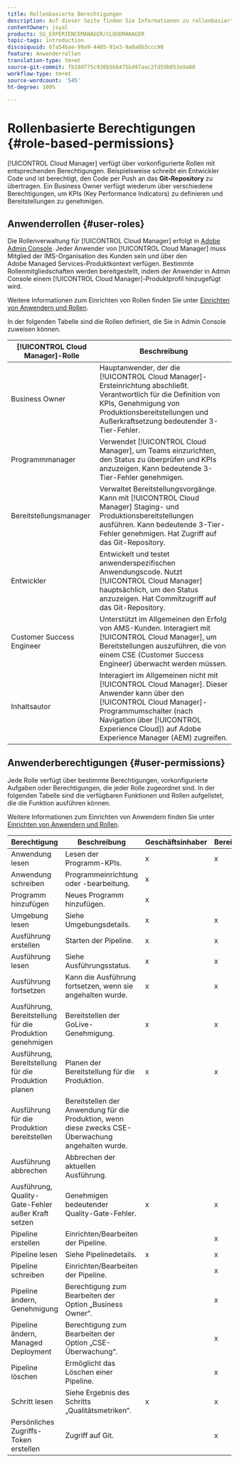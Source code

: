 ```yaml
---
title: Rollenbasierte Berechtigungen
description: Auf dieser Seite finden Sie Informationen zu rollenbasierten Berechtigungen.
contentOwner: jsyal
products: SG_EXPERIENCEMANAGER/CLOUDMANAGER
topic-tags: introduction
discoiquuid: 67a54bae-99a9-4405-91e3-9a0a8b3ccc98
feature: Anwenderrollen
translation-type: tm+mt
source-git-commit: fb10d775c930b5bb475b497aac2fd59b053a9a00
workflow-type: tm+mt
source-wordcount: '545'
ht-degree: 100%

---
```



# Rollenbasierte Berechtigungen {#role-based-permissions}

[!UICONTROL Cloud Manager] verfügt über vorkonfigurierte Rollen mit entsprechenden Berechtigungen. Beispielsweise schreibt ein Entwickler Code und ist berechtigt, den Code per Push an das **Git-Repository** zu übertragen. Ein Business Owner verfügt wiederum über verschiedene Berechtigungen, um KPIs (Key Performance Indicators) zu definieren und Bereitstellungen zu genehmigen.

## Anwenderrollen {#user-roles}

Die Rollenverwaltung für [!UICONTROL Cloud Manager] erfolgt in [Adobe Admin Console](https://helpx.adobe.com/de/enterprise/using/admin-console.html). Jeder Anwender von [!UICONTROL Cloud Manager] muss Mitglied der IMS-Organisation des Kunden sein und über den Adobe Managed Services-Produktkontext verfügen. Bestimmte Rollenmitgliedschaften werden bereitgestellt, indem der Anwender in Admin Console einem [!UICONTROL Cloud Manager]-Produktprofil hinzugefügt wird.

Weitere Informationen zum Einrichten von Rollen finden Sie unter [Einrichten von Anwendern und Rollen](setting-up-users-and-roles.md).

In der folgenden Tabelle sind die Rollen definiert, die Sie in Admin Console zuweisen können.

| **[!UICONTROL Cloud Manager]-Rolle** | **Beschreibung** |
|---|---|
| Business Owner | Hauptanwender, der die [!UICONTROL Cloud Manager]-Ersteinrichtung abschließt. Verantwortlich für die Definition von KPIs, Genehmigung von Produktionsbereitstellungen und Außerkraftsetzung bedeutender 3-Tier-Fehler. |
| Programmmanager | Verwendet [!UICONTROL Cloud Manager], um Teams einzurichten, den Status zu überprüfen und KPIs anzuzeigen. Kann bedeutende 3-Tier-Fehler genehmigen. |
| Bereitstellungsmanager | Verwaltet Bereitstellungsvorgänge. Kann mit [!UICONTROL Cloud Manager] Staging- und Produktionsbereitstellungen ausführen. Kann bedeutende 3-Tier-Fehler genehmigen. Hat Zugriff auf das Git-Repository. |
| Entwickler | Entwickelt und testet anwenderspezifischen Anwendungscode. Nutzt [!UICONTROL Cloud Manager] hauptsächlich, um den Status anzuzeigen. Hat Commitzugriff auf das Git-Repository. |
| Customer Success Engineer | Unterstützt im Allgemeinen den Erfolg von AMS-Kunden. Interagiert mit [!UICONTROL Cloud Manager], um Bereitstellungen auszuführen, die von einem CSE (Customer Success Engineer) überwacht werden müssen. |
| Inhaltsautor | Interagiert im Allgemeinen nicht mit [!UICONTROL Cloud Manager]. Dieser Anwender kann über den [!UICONTROL Cloud Manager]-Programmumschalter (nach Navigation über [!UICONTROL Experience Cloud]) auf Adobe Experience Manager (AEM) zugreifen. |

## Anwenderberechtigungen {#user-permissions}

Jede Rolle verfügt über bestimmte Berechtigungen, vorkonfigurierte Aufgaben oder Berechtigungen, die jeder Rolle zugeordnet sind. In der folgenden Tabelle sind die verfügbaren Funktionen und Rollen aufgelistet, die die Funktion ausführen können.

Weitere Informationen zum Einrichten von Anwendern finden Sie unter [Einrichten von Anwendern und Rollen](setting-up-users-and-roles.md).

| Berechtigung | Beschreibung | Geschäftsinhaber | Bereitstellungsmanager | Programmmanager | Entwickler | CSE |
|--- |--- |--- |--- |--- |--- |--- |
| Anwendung lesen | Lesen der Programm-KPIs. | x | x | x | x | x |
| Anwendung schreiben | Programmeinrichtung oder -bearbeitung. | x |  |  |  |  |
| Programm hinzufügen | Neues Programm hinzufügen. | x |  |  |  |  |
| Umgebung lesen | Siehe Umgebungsdetails. | x | x | x | x | x |
| Ausführung erstellen | Starten der Pipeline. | x | x | x |  |  |
| Ausführung lesen | Siehe Ausführungsstatus. | x | x | x | x | x |
| Ausführung fortsetzen | Kann die Ausführung fortsetzen, wenn sie angehalten wurde. | x | x | x |  | x |
| Ausführung, Bereitstellung für die Produktion genehmigen | Bereitstellen der GoLive-Genehmigung. | x | x | x |  |  |
| Ausführung, Bereitstellung für die Produktion planen | Planen der Bereitstellung für die Produktion. | x | x | x |  | x |
| Ausführung für die Produktion bereitstellen | Bereitstellen der Anwendung für die Produktion, wenn diese zwecks CSE-Überwachung angehalten wurde. |  |  |  |  | x |
| Ausführung abbrechen | Abbrechen der aktuellen Ausführung. |  |  | x |  |  |
| Ausführung, Quality-Gate-Fehler außer Kraft setzen | Genehmigen bedeutender Quality-Gate-Fehler. | x | x | x |  |  |
| Pipeline erstellen | Einrichten/Bearbeiten der Pipeline. |  | x |  |  |  |
| Pipeline lesen | Siehe Pipelinedetails. | x | x | x | x | x |
| Pipeline schreiben | Einrichten/Bearbeiten der Pipeline. |  | x |  |  |  |
| Pipeline ändern, Genehmigung | Berechtigung zum Bearbeiten der Option „Business Owner“. |  | x |  |  |  |
| Pipeline ändern, Managed Deployment | Berechtigung zum Bearbeiten der Option „CSE-Überwachung“. |  | x |  |  |  |
| Pipeline löschen | Ermöglicht das Löschen einer Pipeline. |  | x |  |  |  |
| Schritt lesen | Siehe Ergebnis des Schritts „Qualitätsmetriken“. | x | x | x | x | x |
| Persönliches Zugriffs-Token erstellen | Zugriff auf Git. |  | x |  | x |  |

